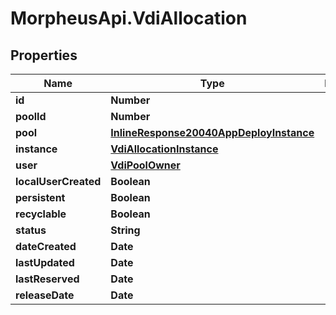 # MorpheusApi.VdiAllocation

## Properties

Name | Type | Description | Notes
------------ | ------------- | ------------- | -------------
**id** | **Number** |  | [optional] 
**poolId** | **Number** |  | [optional] 
**pool** | [**InlineResponse20040AppDeployInstance**](InlineResponse20040AppDeployInstance.md) |  | [optional] 
**instance** | [**VdiAllocationInstance**](VdiAllocationInstance.md) |  | [optional] 
**user** | [**VdiPoolOwner**](VdiPoolOwner.md) |  | [optional] 
**localUserCreated** | **Boolean** |  | [optional] 
**persistent** | **Boolean** |  | [optional] 
**recyclable** | **Boolean** |  | [optional] 
**status** | **String** |  | [optional] 
**dateCreated** | **Date** |  | [optional] 
**lastUpdated** | **Date** |  | [optional] 
**lastReserved** | **Date** |  | [optional] 
**releaseDate** | **Date** |  | [optional] 


